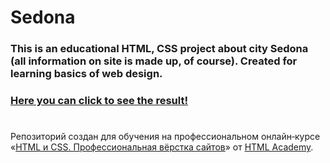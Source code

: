 # Sedona

### This is an educational HTML, CSS project about city Sedona (all information on site is made up, of course). Created for learning basics of web design.
### [Here you can click to see the result!](https://1553937-sedona-32.vercel.app/)
#
Репозиторий создан для обучения на профессиональном онлайн‑курсе «[HTML и CSS. Профессиональная вёрстка сайтов](https://htmlacademy.ru/intensive/htmlcss)» от [HTML Academy](https://htmlacademy.ru).
